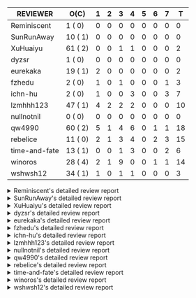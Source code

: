 |   REVIEWER    |  O(C)   | 1 | 2 | 3 | 4 | 5 | 6 | 7 | T  |
|---------------|---------|---|---|---|---|---|---|---|----|
| Reminiscent   |  1 ( 0) | 0 | 0 | 0 | 0 | 0 | 0 | 0 |  0 |
| SunRunAway    | 10 ( 1) | 0 | 0 | 0 | 0 | 0 | 0 | 0 |  0 |
| XuHuaiyu      | 61 ( 2) | 0 | 0 | 1 | 1 | 0 | 0 | 0 |  2 |
| dyzsr         |  1 ( 0) | 0 | 0 | 0 | 0 | 0 | 0 | 0 |  0 |
| eurekaka      | 19 ( 1) | 2 | 0 | 0 | 0 | 0 | 0 | 0 |  2 |
| fzhedu        |  2 ( 0) | 1 | 0 | 1 | 0 | 0 | 0 | 1 |  3 |
| ichn-hu       |  2 ( 0) | 1 | 0 | 0 | 3 | 0 | 0 | 3 |  7 |
| lzmhhh123     | 47 ( 1) | 4 | 2 | 2 | 2 | 0 | 0 | 0 | 10 |
| nullnotnil    |  0 ( 0) | 0 | 0 | 0 | 0 | 0 | 0 | 0 |  0 |
| qw4990        | 60 ( 2) | 5 | 1 | 4 | 6 | 0 | 1 | 1 | 18 |
| rebelice      | 11 ( 0) | 2 | 1 | 3 | 4 | 0 | 2 | 3 | 15 |
| time-and-fate | 13 ( 1) | 0 | 0 | 1 | 3 | 0 | 0 | 2 |  6 |
| winoros       | 28 ( 4) | 2 | 1 | 9 | 0 | 0 | 1 | 1 | 14 |
| wshwsh12      | 34 ( 1) | 1 | 0 | 1 | 1 | 0 | 0 | 0 |  3 |


<details> 
  <summary>Reminiscent's detailed review report</summary> 

## To Be Reviewed

|    REPO    |                                                              PR                                                               | C | LASTED |
|------------|-------------------------------------------------------------------------------------------------------------------------------|---|--------|
| tidb/24016 | [planner: fix index-out-of-range error when checking only_full_group_by (#23844)](https://github.com/pingcap/tidb/pull/24016) |   | 29d19h |


## Reviewed in Last 7 Days

| REPO | PR | C | D | R |
|------|----|---|---|---|


</details> 


<details> 
  <summary>SunRunAway's detailed review report</summary> 

## To Be Reviewed

|    REPO    |                                                                  PR                                                                   | C | LASTED  |
|------------|---------------------------------------------------------------------------------------------------------------------------------------|---|---------|
| tidb/19178 | [executor: Refactor probe channel](https://github.com/pingcap/tidb/pull/19178)                                                        |   | 273d17h |
| tidb/19807 | [executor: parallel evaluation for hash aggregate distinct](https://github.com/pingcap/tidb/pull/19807)                               |   | 251d11h |
| tidb/19900 | [executor: enable inline projection for sort&topN](https://github.com/pingcap/tidb/pull/19900)                                        | Y | 246d18h |
| tidb/20140 | [expressions: Support `bin-to-uuid` and `uuid-to-bin`](https://github.com/pingcap/tidb/pull/20140)                                    |   | 233d22h |
| tidb/21207 | [planner: fix the inappropriate out-of-range range estimation rule](https://github.com/pingcap/tidb/pull/21207)                       |   | 171d19h |
| tidb/21834 | [planner: enhanced index range calculation plan](https://github.com/pingcap/tidb/pull/21834)                                          |   | 148d19h |
| tidb/21878 | [planner: do not push down lock to pointGet/bacthPointGet when selection exists](https://github.com/pingcap/tidb/pull/21878)          |   | 146d18h |
| tidb/21956 | [planner/preprocessor: disallow into-outfile clause in some place](https://github.com/pingcap/tidb/pull/21956)                        |   | 141d23h |
| tidb/22217 | [*: rewrite origin SQL with default DB for SQL bindings (#21275)](https://github.com/pingcap/tidb/pull/22217)                         |   | 127d18h |
| tidb/22379 | [[experiment] executor: allow aggregation to spill disk when running out of memory quota](https://github.com/pingcap/tidb/pull/22379) |   | 120d19h |


## Reviewed in Last 7 Days

| REPO | PR | C | D | R |
|------|----|---|---|---|


</details> 


<details> 
  <summary>XuHuaiyu's detailed review report</summary> 

## To Be Reviewed

|     REPO     |                                                                                 PR                                                                                 | C | LASTED  |
|--------------|--------------------------------------------------------------------------------------------------------------------------------------------------------------------|---|---------|
| docs-cn/5561 | [Add sql optimization-related docs to toc](https://github.com/pingcap/docs-cn/pull/5561)                                                                           |   | 80d15h  |
| tidb/19900   | [executor: enable inline projection for sort&topN](https://github.com/pingcap/tidb/pull/19900)                                                                     | Y | 246d18h |
| docs-cn/6260 | [*: update doc for explain for connection](https://github.com/pingcap/docs-cn/pull/6260)                                                                           |   | 13h     |
| tidb/19957   | [executor: add builtin aggregate function `json_arrayagg`](https://github.com/pingcap/tidb/pull/19957)                                                             | Y | 244d14h |
| tidb/20140   | [expressions: Support `bin-to-uuid` and `uuid-to-bin`](https://github.com/pingcap/tidb/pull/20140)                                                                 |   | 233d22h |
| tidb/20790   | [collation: add pinyin collation for chinese charset support](https://github.com/pingcap/tidb/pull/20790)                                                          |   | 191d21h |
| tidb/21064   | [planner, executor: fix cast not check error](https://github.com/pingcap/tidb/pull/21064)                                                                          |   | 179d9h  |
| tidb/21334   | [*: make rollback work on user-defined variables](https://github.com/pingcap/tidb/pull/21334)                                                                      |   | 168d14h |
| tidb/21401   | [expression: incompatibility with MySQL for ADDTIME()](https://github.com/pingcap/tidb/pull/21401)                                                                 |   | 164d12h |
| tidb/21536   | [executor: add slow-log file meta cache to avoid repeat read file meta information](https://github.com/pingcap/tidb/pull/21536)                                    |   | 157d15h |
| tidb/21564   | [ddl: fix Incorrect behavior of NO_ZERO_DATE when altering table](https://github.com/pingcap/tidb/pull/21564)                                                      |   | 156d16h |
| tidb/22131   | [privilege: remove leading and trailing space when create user and role](https://github.com/pingcap/tidb/pull/22131)                                               |   | 133d19h |
| tidb/22163   | [expression: separated arithmeticMinusIntSig](https://github.com/pingcap/tidb/pull/22163)                                                                          |   | 129d13h |
| tidb/22186   | [executor: fix select into outfile with year type column has no data (#22175)](https://github.com/pingcap/tidb/pull/22186)                                         |   | 128d16h |
| tidb/22616   | [expression: from_unixtime accept 64-bit integers](https://github.com/pingcap/tidb/pull/22616)                                                                     |   | 104d23h |
| tidb/22631   | [executor: refine window processor](https://github.com/pingcap/tidb/pull/22631)                                                                                    |   | 102d23h |
| tidb/22696   | [expression: enable arithmetic Mod push down](https://github.com/pingcap/tidb/pull/22696)                                                                          |   | 99d17h  |
| tidb/22711   | [executor: Fix inline schema name](https://github.com/pingcap/tidb/pull/22711)                                                                                     |   | 99d12h  |
| tidb/22722   | [planner, errno: make error code of ErrMixOfGroupFuncAndFields consistent with MySQL](https://github.com/pingcap/tidb/pull/22722)                                  |   | 98d21h  |
| tidb/23012   | [executor: fix affected rows of ddls and complete uint tests](https://github.com/pingcap/tidb/pull/23012)                                                          |   | 74d17h  |
| tidb/23295   | [util, types: don't let SPM be affected by charset (#23161)](https://github.com/pingcap/tidb/pull/23295)                                                           |   | 62d12h  |
| tidb/23336   | [expression: fix unexpected constant fold when year compare string (#23281)](https://github.com/pingcap/tidb/pull/23336)                                           |   | 58d19h  |
| tidb/23348   | [planner: show cast type in EXPLAIN in coptask (#23123)](https://github.com/pingcap/tidb/pull/23348)                                                               |   | 58d18h  |
| tidb/23350   | [util/stringutil, util/ranger, planner: use hierarchical separators to simplify the parsing for info of EXPLAIN ](https://github.com/pingcap/tidb/pull/23350)      |   | 58d18h  |
| tidb/23398   | [expression: fix refine compare constant (#23339)](https://github.com/pingcap/tidb/pull/23398)                                                                     |   | 56d18h  |
| tidb/23405   | [domain: remove the exit chan, use context](https://github.com/pingcap/tidb/pull/23405)                                                                            |   | 56d17h  |
| tidb/23433   | [WIP: speed up for slow query logs retrieving ](https://github.com/pingcap/tidb/pull/23433)                                                                        |   | 55d17h  |
| tidb/23497   | [expression: Let TiDB use Hyperscan to support multi-pattern-match](https://github.com/pingcap/tidb/pull/23497)                                                    |   | 50d22h  |
| tidb/23562   | [execution: reuse iterator in hash join](https://github.com/pingcap/tidb/pull/23562)                                                                               |   | 49d13h  |
| tidb/23640   | [*: fix the bug about YEAR(0.9) returns NULL instead of 0 in NO_ZERO_DATE mode](https://github.com/pingcap/tidb/pull/23640)                                        |   | 45d14h  |
| tidb/23661   | [expression: Maintain separate scalar function pushdown lists for each engine instead of unified. (#23284)](https://github.com/pingcap/tidb/pull/23661)            |   | 44d20h  |
| tidb/23884   | [Metric: Collect TiKV Read Metric for SLI/SLO](https://github.com/pingcap/tidb/pull/23884)                                                                         |   | 36d20h  |
| tidb/23964   | [executor: GROUP_CONCAT(float) is not compatible with mysql](https://github.com/pingcap/tidb/pull/23964)                                                           |   | 31d17h  |
| tidb/24007   | [ddl: refactor rule [4/6]](https://github.com/pingcap/tidb/pull/24007)                                                                                             |   | 29d20h  |
| tidb/24016   | [planner: fix index-out-of-range error when checking only_full_group_by (#23844)](https://github.com/pingcap/tidb/pull/24016)                                      |   | 29d19h  |
| tidb/24033   | [statistics: fix some unstable tests in global stats (#23502)](https://github.com/pingcap/tidb/pull/24033)                                                         |   | 29d9h   |
| tidb/24053   | [executor: fix wrong convert from bit to string when do projection (#23960)](https://github.com/pingcap/tidb/pull/24053)                                           |   | 28d16h  |
| tidb/24061   | [statistics: fix some potential panic in statistics (#23988)](https://github.com/pingcap/tidb/pull/24061)                                                          |   | 28d13h  |
| tidb/24079   | [planner: change descScanFactor to scanFactor when ExpectedCount is small. (#23972)](https://github.com/pingcap/tidb/pull/24079)                                   |   | 27d20h  |
| tidb/24155   | [planner, executor: fix index merge partial table scan schema (#23936)](https://github.com/pingcap/tidb/pull/24155)                                                |   | 23d20h  |
| tidb/24179   | [expression: fix float64 overflow check in plus/minus real function](https://github.com/pingcap/tidb/pull/24179)                                                   |   | 22d23h  |
| tidb/24228   | [executor: skip TestPrepareStmtAfterIsolationReadChange when race enable (#24200)](https://github.com/pingcap/tidb/pull/24228)                                     |   | 20d22h  |
| tidb/24229   | [executor: speed up race test TestInsertReorgDelete (#24208)](https://github.com/pingcap/tidb/pull/24229)                                                          |   | 20d21h  |
| tidb/24234   | [executor: skip TestMppExecution when race is enabled (#24222)](https://github.com/pingcap/tidb/pull/24234)                                                        |   | 20d18h  |
| tidb/24241   | [planner/core: remove random test to reduce CI time (#24207)](https://github.com/pingcap/tidb/pull/24241)                                                          |   | 20d15h  |
| tidb/24267   | [expression: fix wrong flen infer for bit constant (#23867)](https://github.com/pingcap/tidb/pull/24267)                                                           |   | 18d18h  |
| tidb/24287   | [planner/core: support union all for mpp.](https://github.com/pingcap/tidb/pull/24287)                                                                             |   | 17d19h  |
| tidb/24341   | [executor: fix projection executor panic and add failpoint test (#24231)](https://github.com/pingcap/tidb/pull/24341)                                              |   | 15d20h  |
| tidb/24345   | [executor: fix data race of parallel apply operator (#24257)](https://github.com/pingcap/tidb/pull/24345)                                                          |   | 15d19h  |
| tidb/24354   | [expression: fix wrong type infer for agg function when type is null (#24290)](https://github.com/pingcap/tidb/pull/24354)                                         |   | 15d17h  |
| tidb/24371   | [*: avoid create new parser object in prepared exec](https://github.com/pingcap/tidb/pull/24371)                                                                   |   | 14d20h  |
| tidb/24466   | [test: fix unstable TestIssue20658 (#24425)](https://github.com/pingcap/tidb/pull/24466)                                                                           |   | 6d15h   |
| tidb/24488   | [planner: let CopTiFlashConcurrencyFactor inflence the cost of whole plan (#24157)](https://github.com/pingcap/tidb/pull/24488)                                    |   | 5d18h   |
| tidb/24489   | [planner: clone possible properties before saving them (#24204)](https://github.com/pingcap/tidb/pull/24489)                                                       |   | 5d17h   |
| tidb/24513   | [inforschema, executor, util/kvcache, util/statement_summary : Add STATEMENTS_SUMMARY_EVICTED into information_schema](https://github.com/pingcap/tidb/pull/24513) |   | 3d21h   |
| tidb/24529   | [*: consitent get infoschema (#24230)](https://github.com/pingcap/tidb/pull/24529)                                                                                 |   | 3d13h   |
| tidb/24546   | [*: test](https://github.com/pingcap/tidb/pull/24546)                                                                                                              |   | 2d17h   |
| tidb/24568   | [executor: fix index join panic on prefix index on some cases](https://github.com/pingcap/tidb/pull/24568)                                                         |   | 1d20h   |
| tidb/24597   | [parser: update parser to fix Can't recognize numeric literals when set 'ANSI_QUOTES' sql_mode (#24522)](https://github.com/pingcap/tidb/pull/24597)               |   | 1d13h   |
| tidb/24611   | [executor: fix point_get result on clustered index when new-row-format disabled but new-collation enabled (#24544)](https://github.com/pingcap/tidb/pull/24611)    |   | 21h     |
| tidb/24646   | [executor, privileges: Add dynamic privileges to SHOW PRIVILEGES](https://github.com/pingcap/tidb/pull/24646)                                                      |   | 4h      |


## Reviewed in Last 7 Days

|    REPO    |                                                                     PR                                                                     | C | D |   R    |
|------------|--------------------------------------------------------------------------------------------------------------------------------------------|---|---|--------|
| tidb/23917 | [planner: fix wrong TableDual plans caused by comparing Binary and Bytes incorrectly (#23860)](https://github.com/pingcap/tidb/pull/23917) |   | 3 | 33d4h  |
| tidb/23772 | [tablecodec: fix text type decode for old row format (#23751)](https://github.com/pingcap/tidb/pull/23772)                                 |   | 4 | 39d18h |


</details> 


<details> 
  <summary>dyzsr's detailed review report</summary> 

## To Be Reviewed

|    REPO    |                                                                 PR                                                                  | C | LASTED |
|------------|-------------------------------------------------------------------------------------------------------------------------------------|---|--------|
| tidb/24018 | [ranger: fix the range construction behavior when the column's type is `YEAR` (#23559)](https://github.com/pingcap/tidb/pull/24018) |   | 29d18h |


## Reviewed in Last 7 Days

| REPO | PR | C | D | R |
|------|----|---|---|---|


</details> 


<details> 
  <summary>eurekaka's detailed review report</summary> 

## To Be Reviewed

|    REPO    |                                                                  PR                                                                  | C | LASTED  |
|------------|--------------------------------------------------------------------------------------------------------------------------------------|---|---------|
| tidb/20877 | [statistics: collect index usage information](https://github.com/pingcap/tidb/pull/20877)                                            |   | 189d17h |
| tidb/23002 | [store/*: fix err check](https://github.com/pingcap/tidb/pull/23002)                                                                 |   | 75d0h   |
| tidb/23316 | [planner: Fix rebuild range for prepared plan](https://github.com/pingcap/tidb/pull/23316)                                           |   | 59d17h  |
| tidb/23373 | [executor: fix get var expr when session var is hex literal (#23241)](https://github.com/pingcap/tidb/pull/23373)                    |   | 57d19h  |
| tidb/23760 | [collation: fix tidb panic when compare string with collation](https://github.com/pingcap/tidb/pull/23760)                           |   | 43d14h  |
| tidb/24033 | [statistics: fix some unstable tests in global stats (#23502)](https://github.com/pingcap/tidb/pull/24033)                           |   | 29d9h   |
| tidb/24061 | [statistics: fix some potential panic in statistics (#23988)](https://github.com/pingcap/tidb/pull/24061)                            |   | 28d13h  |
| tidb/24079 | [planner: change descScanFactor to scanFactor when ExpectedCount is small. (#23972)](https://github.com/pingcap/tidb/pull/24079)     |   | 27d20h  |
| tidb/24147 | [docs/design: add proposal for common table expression](https://github.com/pingcap/tidb/pull/24147)                                  |   | 23d23h  |
| tidb/24155 | [planner, executor: fix index merge partial table scan schema (#23936)](https://github.com/pingcap/tidb/pull/24155)                  |   | 23d20h  |
| tidb/24317 | [statistics: skip reading mysql.stats_histograms if cached stats is up-to-date (#24175)](https://github.com/pingcap/tidb/pull/24317) |   | 16d17h  |
| tidb/24458 | [planner, executor, statistics: support correlation calc for new sampling method](https://github.com/pingcap/tidb/pull/24458)        |   | 6d17h   |
| tidb/24537 | [*: remove SchemaVersion in TransactionContext (#24236)](https://github.com/pingcap/tidb/pull/24537)                                 |   | 3d0h    |
| tidb/24623 | [statistics: fix the unexpected estimation error on full sampling](https://github.com/pingcap/tidb/pull/24623)                       |   | 18h     |
| tidb/24633 | [planner: fix incorrect TableDual plan built from nulleq (#24596)](https://github.com/pingcap/tidb/pull/24633)                       | Y | 14h     |
| tidb/24634 | [ranger: fix the case which could have duplicate ranges (#24590)](https://github.com/pingcap/tidb/pull/24634)                        |   | 14h     |
| tidb/24635 | [ranger: fix the case which could have duplicate ranges (#24590)](https://github.com/pingcap/tidb/pull/24635)                        |   | 14h     |
| tidb/24649 | [server: close the temporary session in HTTP API to avoid memory leak (#24339)](https://github.com/pingcap/tidb/pull/24649)          |   | 0h      |
| tidb/24650 | [server: close the temporary session in HTTP API to avoid memory leak (#24339)](https://github.com/pingcap/tidb/pull/24650)          |   | 0h      |


## Reviewed in Last 7 Days

|    REPO    |                                                  PR                                                   | C | D |  R  |
|------------|-------------------------------------------------------------------------------------------------------|---|---|-----|
| tidb/24590 | [ranger: fix the case which could have duplicate ranges](https://github.com/pingcap/tidb/pull/24590)  |   | 1 | 22h |
| tidb/24596 | [planner: fix incorrect TableDual plan built from nulleq](https://github.com/pingcap/tidb/pull/24596) | Y | 1 | 18h |


</details> 


<details> 
  <summary>fzhedu's detailed review report</summary> 

## To Be Reviewed

|    REPO    |                                                               PR                                                                | C | LASTED |
|------------|---------------------------------------------------------------------------------------------------------------------------------|---|--------|
| tidb/24341 | [executor: fix projection executor panic and add failpoint test (#24231)](https://github.com/pingcap/tidb/pull/24341)           |   | 15d20h |
| tidb/24488 | [planner: let CopTiFlashConcurrencyFactor inflence the cost of whole plan (#24157)](https://github.com/pingcap/tidb/pull/24488) |   | 5d18h  |


## Reviewed in Last 7 Days

|    REPO     |                                                  PR                                                  | C | D |  R  |
|-------------|------------------------------------------------------------------------------------------------------|---|---|-----|
| kvproto/763 | [mpp: support returning regions that need retry (#751)](https://github.com/pingcap/kvproto/pull/763) |   | 1 | 0h  |
| tidb/24521  | [store/copr: balance region for batch cop task](https://github.com/pingcap/tidb/pull/24521)          |   | 3 | 20h |
| kvproto/761 | [add retry regions for batch cop response](https://github.com/pingcap/kvproto/pull/761)              |   | 7 | 0h  |


</details> 


<details> 
  <summary>ichn-hu's detailed review report</summary> 

## To Be Reviewed

|    REPO    |                                                        PR                                                         | C | LASTED |
|------------|-------------------------------------------------------------------------------------------------------------------|---|--------|
| tidb/24379 | [executor: enhancement for ListInDisk(support writing after reading)](https://github.com/pingcap/tidb/pull/24379) |   | 14d17h |
| tidb/24618 | [executor: fix wrong enum key in point get](https://github.com/pingcap/tidb/pull/24618)                           |   | 18h    |


## Reviewed in Last 7 Days

|    REPO    |                                                               PR                                                               | C | D |   R    |
|------------|--------------------------------------------------------------------------------------------------------------------------------|---|---|--------|
| tidb/24632 | [util: fix wrong enum building for index range ](https://github.com/pingcap/tidb/pull/24632)                                   |   | 1 | 0h     |
| tidb/23368 | [executor, expression: fix the incorrect result of AVG function (#23285)](https://github.com/pingcap/tidb/pull/23368)          |   | 4 | 53d22h |
| tidb/24026 | [types: fix type merge about bit type (#23857)](https://github.com/pingcap/tidb/pull/24026)                                    |   | 4 | 25d16h |
| tidb/23335 | [expression: fix unexpected constant fold when year compare string (#23281)](https://github.com/pingcap/tidb/pull/23335)       |   | 4 | 54d21h |
| tidb/23691 | [executor: fix index join on prefix column index (#23678)](https://github.com/pingcap/tidb/pull/23691)                         |   | 7 | 37d23h |
| tidb/23705 | [executor: refineArgs() bug fix when compare int with very small decimal (#23694)](https://github.com/pingcap/tidb/pull/23705) |   | 7 | 37d21h |
| tidb/24354 | [expression: fix wrong type infer for agg function when type is null (#24290)](https://github.com/pingcap/tidb/pull/24354)     |   | 7 | 8d21h  |


</details> 


<details> 
  <summary>lzmhhh123's detailed review report</summary> 

## To Be Reviewed

|    REPO    |                                                                           PR                                                                            | C | LASTED  |
|------------|---------------------------------------------------------------------------------------------------------------------------------------------------------|---|---------|
| tidb/20444 | [expression: add json_merge_patch](https://github.com/pingcap/tidb/pull/20444)                                                                          |   | 211d21h |
| tidb/20465 | [expression: add uuidShortFunction](https://github.com/pingcap/tidb/pull/20465)                                                                         |   | 210d20h |
| tidb/20642 | [executor: modify admin executors to support partitioned table with global index](https://github.com/pingcap/tidb/pull/20642)                           |   | 199d16h |
| tidb/20903 | [planner: fix confused and unnecessary double-projection in plans.](https://github.com/pingcap/tidb/pull/20903)                                         |   | 188d17h |
| tidb/21018 | [planner: don't push down null sensitive join conditions (#19620)](https://github.com/pingcap/tidb/pull/21018)                                          |   | 182d17h |
| tidb/21195 | [brie: integrate lightning to suport IMPORT statement](https://github.com/pingcap/tidb/pull/21195)                                                      |   | 171d23h |
| tidb/21334 | [*: make rollback work on user-defined variables](https://github.com/pingcap/tidb/pull/21334)                                                           |   | 168d14h |
| tidb/21347 | [session: make rollback work on global variables](https://github.com/pingcap/tidb/pull/21347)                                                           |   | 167d20h |
| tidb/21487 | [*: ensure TABLE statement works](https://github.com/pingcap/tidb/pull/21487)                                                                           |   | 161d5h  |
| tidb/21651 | [planner: allow filter condition pushing down to IndexScan for prefix index](https://github.com/pingcap/tidb/pull/21651)                                |   | 154d14h |
| tidb/22126 | [*: add `sys` schema, `sys.SCHEMA_UNUSED_INDEXES` view and `sys.SCHEMA_INDEX_USAGE` view](https://github.com/pingcap/tidb/pull/22126)                   |   | 133d20h |
| tidb/22361 | [table: fix insert into _tidb_rowid panic and rebase it if needed (#22062)](https://github.com/pingcap/tidb/pull/22361)                                 |   | 121d20h |
| tidb/22372 | [executor: fix SelectForUpdate in decorrelated subquery under pessimistic mode](https://github.com/pingcap/tidb/pull/22372)                             |   | 121d10h |
| tidb/22478 | [planner, executor: fix query partition table with global unique index get wrong result](https://github.com/pingcap/tidb/pull/22478)                    |   | 112d13h |
| tidb/22631 | [executor: refine window processor](https://github.com/pingcap/tidb/pull/22631)                                                                         |   | 102d23h |
| tidb/22699 | [brie: add error info column and history backup/restore info in sql](https://github.com/pingcap/tidb/pull/22699)                                        |   | 99d16h  |
| tidb/23022 | [executor: create PipelinedWindowExec](https://github.com/pingcap/tidb/pull/23022)                                                                      |   | 73d18h  |
| tidb/23149 | [core: support left join and right join for join reorder](https://github.com/pingcap/tidb/pull/23149)                                                   |   | 68d12h  |
| tidb/23348 | [planner: show cast type in EXPLAIN in coptask (#23123)](https://github.com/pingcap/tidb/pull/23348)                                                    |   | 58d18h  |
| tidb/23373 | [executor: fix get var expr when session var is hex literal (#23241)](https://github.com/pingcap/tidb/pull/23373)                                       |   | 57d19h  |
| tidb/23661 | [expression: Maintain separate scalar function pushdown lists for each engine instead of unified. (#23284)](https://github.com/pingcap/tidb/pull/23661) |   | 44d20h  |
| tidb/23703 | [expression: fix approx_percent panic on bit column (#23687)](https://github.com/pingcap/tidb/pull/23703)                                               |   | 44d14h  |
| tidb/23760 | [collation: fix tidb panic when compare string with collation](https://github.com/pingcap/tidb/pull/23760)                                              |   | 43d14h  |
| tidb/23940 | [config, ddl: allow auto inc columns in generated columns and expression indexes](https://github.com/pingcap/tidb/pull/23940)                           |   | 33d18h  |
| tidb/23968 | [statistics: fix unstable TestDropPartitionStats test](https://github.com/pingcap/tidb/pull/23968)                                                      |   | 31d15h  |
| tidb/23987 | [executor: Implements json_arrayagg function](https://github.com/pingcap/tidb/pull/23987)                                                               |   | 30d18h  |
| tidb/24016 | [planner: fix index-out-of-range error when checking only_full_group_by (#23844)](https://github.com/pingcap/tidb/pull/24016)                           |   | 29d19h  |
| tidb/24018 | [ranger: fix the range construction behavior when the column's type is `YEAR` (#23559)](https://github.com/pingcap/tidb/pull/24018)                     |   | 29d18h  |
| tidb/24151 | [ddl: admin show ddl jobs output confusing with multiple jobs](https://github.com/pingcap/tidb/pull/24151)                                              |   | 23d21h  |
| tidb/24155 | [planner, executor: fix index merge partial table scan schema (#23936)](https://github.com/pingcap/tidb/pull/24155)                                     |   | 23d20h  |
| tidb/24186 | [executor: make column default value being aware of NO_ZERO_IN_DATE (#24174)](https://github.com/pingcap/tidb/pull/24186)                               |   | 22d19h  |
| tidb/24211 | [*: support txn retry when auto id meets duplicate entry](https://github.com/pingcap/tidb/pull/24211)                                                   |   | 21d13h  |
| tidb/24234 | [executor: skip TestMppExecution when race is enabled (#24222)](https://github.com/pingcap/tidb/pull/24234)                                             |   | 20d18h  |
| tidb/24250 | [planner: rewrite `LIKE` as range for expression index](https://github.com/pingcap/tidb/pull/24250)                                                     |   | 19d21h  |
| tidb/24268 | [expression: fix cast real, decimal to time (#24120)](https://github.com/pingcap/tidb/pull/24268)                                                       |   | 18d17h  |
| tidb/24285 | [*: compatibility with staleread](https://github.com/pingcap/tidb/pull/24285)                                                                           |   | 17d19h  |
| tidb/24341 | [executor: fix projection executor panic and add failpoint test (#24231)](https://github.com/pingcap/tidb/pull/24341)                                   |   | 15d20h  |
| tidb/24416 | [planner, privilege: Add security enhanced mode part 4](https://github.com/pingcap/tidb/pull/24416)                                                     |   | 8d4h    |
| tidb/24423 | [executor, statistics: support prefix column index case for full sampling analyze](https://github.com/pingcap/tidb/pull/24423)                          |   | 7d18h   |
| tidb/24539 | [statistics: dump FMSketch to KV only for partition table with dynamic prune mode (#24453)](https://github.com/pingcap/tidb/pull/24539)                 |   | 2d21h   |
| tidb/24551 | [planner: create new column slice in PreparePossibleProperties (#24342)](https://github.com/pingcap/tidb/pull/24551)                                    |   | 2d16h   |
| tidb/24554 | [planner: add partitioning pruning tests for range partitioning](https://github.com/pingcap/tidb/pull/24554)                                            |   | 2d13h   |
| tidb/24574 | [planner: add tests for partition range boundaries for LT/GT](https://github.com/pingcap/tidb/pull/24574)                                               |   | 1d18h   |
| tidb/24598 | [planner: add range partition boundaries tests with BETWEEN expression](https://github.com/pingcap/tidb/pull/24598)                                     |   | 1d13h   |
| tidb/24600 | [store/tikv: change backoff type for missed tiflash peer. (#24577)](https://github.com/pingcap/tidb/pull/24600)                                         |   | 1d12h   |
| tidb/24612 | [planner/core: refresh stale regions in cache for batch cop response (#24457)](https://github.com/pingcap/tidb/pull/24612)                              |   | 21h     |
| tidb/24633 | [planner: fix incorrect TableDual plan built from nulleq (#24596)](https://github.com/pingcap/tidb/pull/24633)                                          | Y | 14h     |


## Reviewed in Last 7 Days

|    REPO    |                                                                    PR                                                                    | C | D |    R    |
|------------|------------------------------------------------------------------------------------------------------------------------------------------|---|---|---------|
| tikv/10159 | [tidb_query: fix read empty value for the clustered PK column in the 2nd index with latin1_bin](https://github.com/tikv/tikv/pull/10159) | Y | 1 | 17h     |
| tidb/24632 | [util: fix wrong enum building for index range ](https://github.com/pingcap/tidb/pull/24632)                                             |   | 1 | 0h      |
| tidb/24542 | [expression, planner: push cast down to control function with enum type.](https://github.com/pingcap/tidb/pull/24542)                    |   | 1 | 2d0h    |
| tidb/24457 | [planner/core: refresh stale regions in cache for batch cop response](https://github.com/pingcap/tidb/pull/24457)                        |   | 1 | 5d20h   |
| tidb/24488 | [planner: let CopTiFlashConcurrencyFactor inflence the cost of whole plan (#24157)](https://github.com/pingcap/tidb/pull/24488)          |   | 2 | 4d3h    |
| tidb/24577 | [store/tikv: change backoff type for missed tiflash peer.](https://github.com/pingcap/tidb/pull/24577)                                   |   | 2 | 1h      |
| tidb/20969 | [executor: Improve the performance of appending not fixed columns](https://github.com/pingcap/tidb/pull/20969)                           |   | 3 | 181d14h |
| tidb/24516 | [planner: support set tidb_allow_mpp to `2` or `ENFORCE` to enforce use mpp mode.](https://github.com/pingcap/tidb/pull/24516)           |   | 3 | 20h     |
| tidb/24514 | [execdetails: make `ConcurrencyInfo` only appear once in explain analyze](https://github.com/pingcap/tidb/pull/24514)                    |   | 4 | 3h      |
| tidb/24340 | [executor: fix projection executor panic and add failpoint test (#24231)](https://github.com/pingcap/tidb/pull/24340)                    |   | 4 | 12d1h   |


</details> 


<details> 
  <summary>nullnotnil's detailed review report</summary> 

## To Be Reviewed

| REPO | PR | C | LASTED |
|------|----|---|--------|


## Reviewed in Last 7 Days

| REPO | PR | C | D | R |
|------|----|---|---|---|


</details> 


<details> 
  <summary>qw4990's detailed review report</summary> 

## To Be Reviewed

|     REPO     |                                                                           PR                                                                            | C | LASTED  |
|--------------|---------------------------------------------------------------------------------------------------------------------------------------------------------|---|---------|
| docs-cn/5561 | [Add sql optimization-related docs to toc](https://github.com/pingcap/docs-cn/pull/5561)                                                                |   | 80d15h  |
| tidb/19029   | [types: fix unexpected NOT_NULL flags](https://github.com/pingcap/tidb/pull/19029)                                                                      |   | 280d22h |
| docs/5498    | [partitioning: Corrected partition management](https://github.com/pingcap/docs/pull/5498)                                                               |   | 17d19h  |
| tidb/20708   | [*: separate auto_increment ID allocator from _tidb_rowid allocator](https://github.com/pingcap/tidb/pull/20708)                                        |   | 196d20h |
| tidb/21018   | [planner: don't push down null sensitive join conditions (#19620)](https://github.com/pingcap/tidb/pull/21018)                                          |   | 182d17h |
| tidb/21318   | [planner, expression: use the range of column types to simplify expressions](https://github.com/pingcap/tidb/pull/21318)                                |   | 168d19h |
| tidb/21401   | [expression: incompatibility with MySQL for ADDTIME()](https://github.com/pingcap/tidb/pull/21401)                                                      |   | 164d12h |
| tidb/21508   | [execution: fix dayofweek('0000-00-00') behavior](https://github.com/pingcap/tidb/pull/21508)                                                           |   | 160d10h |
| tidb/21887   | [types: support %X %V %W formats for STR_TO_DATE()](https://github.com/pingcap/tidb/pull/21887)                                                         |   | 145d11h |
| tidb/22146   | [executor: forbid SFU on view](https://github.com/pingcap/tidb/pull/22146)                                                                              |   | 129d22h |
| tidb/22217   | [*: rewrite origin SQL with default DB for SQL bindings (#21275)](https://github.com/pingcap/tidb/pull/22217)                                           |   | 127d18h |
| tidb/22234   | [executor, planner: ON DUPLICATE UPDATE can refer to un-project col (#14412)](https://github.com/pingcap/tidb/pull/22234)                               |   | 127d15h |
| tidb/22261   | [time: fix parse datetime won't truncate the reluctant string (#22232)](https://github.com/pingcap/tidb/pull/22261)                                     |   | 126d19h |
| tidb/22374   | [expression: separated arithmeticIntDivideSig](https://github.com/pingcap/tidb/pull/22374)                                                              |   | 121d1h  |
| tidb/22415   | [ddl: refactor bundle[2/2] [6/6]](https://github.com/pingcap/tidb/pull/22415)                                                                           |   | 117d17h |
| tidb/22416   | [core: fix subQuery at projection in only_full_group](https://github.com/pingcap/tidb/pull/22416)                                                       | Y | 117d12h |
| tidb/22541   | [expression: Support builtin function SOUNDEX](https://github.com/pingcap/tidb/pull/22541)                                                              |   | 107d9h  |
| tidb/22862   | [brie: fix the problem that ddl restored by BR via SQL is not replicated to downstream](https://github.com/pingcap/tidb/pull/22862)                     |   | 80d23h  |
| tidb/23002   | [store/*: fix err check](https://github.com/pingcap/tidb/pull/23002)                                                                                    |   | 75d0h   |
| tidb/23022   | [executor: create PipelinedWindowExec](https://github.com/pingcap/tidb/pull/23022)                                                                      |   | 73d18h  |
| tidb/23295   | [util, types: don't let SPM be affected by charset (#23161)](https://github.com/pingcap/tidb/pull/23295)                                                |   | 62d12h  |
| tidb/23316   | [planner: Fix rebuild range for prepared plan](https://github.com/pingcap/tidb/pull/23316)                                                              |   | 59d17h  |
| tidb/23373   | [executor: fix get var expr when session var is hex literal (#23241)](https://github.com/pingcap/tidb/pull/23373)                                       |   | 57d19h  |
| tidb/23398   | [expression: fix refine compare constant (#23339)](https://github.com/pingcap/tidb/pull/23398)                                                          |   | 56d18h  |
| tidb/23590   | [planner, table: optimize the list partition pruner for range query](https://github.com/pingcap/tidb/pull/23590)                                        |   | 48d17h  |
| tidb/23661   | [expression: Maintain separate scalar function pushdown lists for each engine instead of unified. (#23284)](https://github.com/pingcap/tidb/pull/23661) |   | 44d20h  |
| tidb/23730   | [distsql/*: typo fix for `dispatches`](https://github.com/pingcap/tidb/pull/23730)                                                                      |   | 43d19h  |
| tidb/23796   | [tests: make TestIndexLookupMergeJoinHang and TestIssue18068 stable (#23741)](https://github.com/pingcap/tidb/pull/23796)                               |   | 42d20h  |
| tidb/23963   | [executor: checking chunk is full precedes filtering](https://github.com/pingcap/tidb/pull/23963)                                                       |   | 31d17h  |
| tidb/23987   | [executor: Implements json_arrayagg function](https://github.com/pingcap/tidb/pull/23987)                                                               |   | 30d18h  |
| tidb/24018   | [ranger: fix the range construction behavior when the column's type is `YEAR` (#23559)](https://github.com/pingcap/tidb/pull/24018)                     |   | 29d18h  |
| tidb/24193   | [executor: implement CTEStorage](https://github.com/pingcap/tidb/pull/24193)                                                                            |   | 22d10h  |
| tidb/24229   | [executor: speed up race test TestInsertReorgDelete (#24208)](https://github.com/pingcap/tidb/pull/24229)                                               |   | 20d21h  |
| tidb/24241   | [planner/core: remove random test to reduce CI time (#24207)](https://github.com/pingcap/tidb/pull/24241)                                               |   | 20d15h  |
| tidb/24267   | [expression: fix wrong flen infer for bit constant (#23867)](https://github.com/pingcap/tidb/pull/24267)                                                |   | 18d18h  |
| tidb/24328   | [*: implement tidb_bounded_staleness built-in function](https://github.com/pingcap/tidb/pull/24328)                                                     |   | 16d10h  |
| tidb/24354   | [expression: fix wrong type infer for agg function when type is null (#24290)](https://github.com/pingcap/tidb/pull/24354)                              |   | 15d17h  |
| tidb/24359   | [domain, session: Add new sysvarcache to replace global values cache](https://github.com/pingcap/tidb/pull/24359)                                       |   | 15d7h   |
| tidb/24374   | [planner: filter conflict read_from_storage hints (#24313)](https://github.com/pingcap/tidb/pull/24374)                                                 |   | 14d19h  |
| tidb/24379   | [executor: enhancement for ListInDisk(support writing after reading)](https://github.com/pingcap/tidb/pull/24379)                                       |   | 14d17h  |
| tidb/24382   | [statistics: trigger auto-analyze based on histogram row count](https://github.com/pingcap/tidb/pull/24382)                                             |   | 14d16h  |
| tidb/24432   | [store/copr: invalidate stale regions for Mpp query. (#24410)](https://github.com/pingcap/tidb/pull/24432)                                              |   | 7d16h   |
| tidb/24437   | [planner: fix column pruning bug for Apply and Join (#24369)](https://github.com/pingcap/tidb/pull/24437)                                               |   | 7d13h   |
| tidb/24466   | [test: fix unstable TestIssue20658 (#24425)](https://github.com/pingcap/tidb/pull/24466)                                                                |   | 6d15h   |
| tidb/24493   | [store/cop: reload region every time when meeting io error (#24447)](https://github.com/pingcap/tidb/pull/24493)                                        |   | 5d16h   |
| tidb/24527   | [*: Upgrade to go 1.16 && remove deprecated io/ioutil](https://github.com/pingcap/tidb/pull/24527)                                                      |   | 3d13h   |
| tidb/24537   | [*: remove SchemaVersion in TransactionContext (#24236)](https://github.com/pingcap/tidb/pull/24537)                                                    |   | 3d0h    |
| tidb/24539   | [statistics: dump FMSketch to KV only for partition table with dynamic prune mode (#24453)](https://github.com/pingcap/tidb/pull/24539)                 |   | 2d21h   |
| tidb/24551   | [planner: create new column slice in PreparePossibleProperties (#24342)](https://github.com/pingcap/tidb/pull/24551)                                    |   | 2d16h   |
| tidb/24555   | [sessionctx: change innodb large prefix default](https://github.com/pingcap/tidb/pull/24555)                                                            |   | 2d12h   |
| tidb/24575   | [*: introduce snapshot into analyze](https://github.com/pingcap/tidb/pull/24575)                                                                        |   | 1d18h   |
| tidb/24598   | [planner: add range partition boundaries tests with BETWEEN expression](https://github.com/pingcap/tidb/pull/24598)                                     |   | 1d13h   |
| tidb/24618   | [executor: fix wrong enum key in point get](https://github.com/pingcap/tidb/pull/24618)                                                                 |   | 18h     |
| tidb/24623   | [statistics: fix the unexpected estimation error on full sampling](https://github.com/pingcap/tidb/pull/24623)                                          |   | 18h     |
| tidb/24628   | [executor: add test cases about partition table with `expression`](https://github.com/pingcap/tidb/pull/24628)                                          |   | 17h     |
| tidb/24633   | [planner: fix incorrect TableDual plan built from nulleq (#24596)](https://github.com/pingcap/tidb/pull/24633)                                          | Y | 14h     |
| tidb/24634   | [ranger: fix the case which could have duplicate ranges (#24590)](https://github.com/pingcap/tidb/pull/24634)                                           |   | 14h     |
| tidb/24635   | [ranger: fix the case which could have duplicate ranges (#24590)](https://github.com/pingcap/tidb/pull/24635)                                           |   | 14h     |
| tidb/24649   | [server: close the temporary session in HTTP API to avoid memory leak (#24339)](https://github.com/pingcap/tidb/pull/24649)                             |   | 0h      |
| tidb/24650   | [server: close the temporary session in HTTP API to avoid memory leak (#24339)](https://github.com/pingcap/tidb/pull/24650)                             |   | 0h      |


## Reviewed in Last 7 Days

|    REPO    |                                                                    PR                                                                    | C | D |   R    |
|------------|------------------------------------------------------------------------------------------------------------------------------------------|---|---|--------|
| tidb/24590 | [ranger: fix the case which could have duplicate ranges](https://github.com/pingcap/tidb/pull/24590)                                     |   | 1 | 1d1h   |
| tidb/24588 | [planner: Implement PointGet in TryFastPlan for range/list paritition table](https://github.com/pingcap/tidb/pull/24588)                 |   | 1 | 21h    |
| tidb/24574 | [planner: add tests for partition range boundaries for LT/GT](https://github.com/pingcap/tidb/pull/24574)                                |   | 1 | 23h    |
| tidb/24339 | [server: close the temporary session in HTTP API to avoid memory leak](https://github.com/pingcap/tidb/pull/24339)                       |   | 1 | 15d1h  |
| tidb/24488 | [planner: let CopTiFlashConcurrencyFactor inflence the cost of whole plan (#24157)](https://github.com/pingcap/tidb/pull/24488)          |   | 1 | 4d21h  |
| tidb/24554 | [planner: add partitioning pruning tests for range partitioning](https://github.com/pingcap/tidb/pull/24554)                             |   | 2 | 17h    |
| tidb/22923 | [expression: correct constant propagation for collation (#22666)](https://github.com/pingcap/tidb/pull/22923)                            |   | 3 | 75d23h |
| tidb/23812 | [executor, planner: fix collation for hash join building (#23770)](https://github.com/pingcap/tidb/pull/23812)                           |   | 3 | 39d20h |
| tidb/24520 | [executor: add a test for dynamic partition prune mode with equal expression](https://github.com/pingcap/tidb/pull/24520)                |   | 3 | 21h    |
| tidb/23682 | [executor: fix a panic when batch point get is used for partition table (#23652)](https://github.com/pingcap/tidb/pull/23682)            |   | 3 | 41d20h |
| tidb/24467 | [executor: add correctness tests about PointGet and BatchGet](https://github.com/pingcap/tidb/pull/24467)                                |   | 4 | 2d23h  |
| tidb/24455 | [executor: add correctness tests about direct reading with ORDER BY and LIMIT](https://github.com/pingcap/tidb/pull/24455)               |   | 4 | 3d3h   |
| tidb/24497 | [executor: add correctness tests about direct reading with indexJoin](https://github.com/pingcap/tidb/pull/24497)                        |   | 4 | 1d20h  |
| tidb/24453 | [statistics: dump FMSketch to KV only for partition table with dynamic prune mode](https://github.com/pingcap/tidb/pull/24453)           |   | 4 | 3d0h   |
| tidb/24491 | [executor: add correctness tests about direct reading with aggregations](https://github.com/pingcap/tidb/pull/24491)                     |   | 4 | 1d20h  |
| tidb/23689 | [planner: fix the panic when we calculate the partition range (#23651)](https://github.com/pingcap/tidb/pull/23689)                      |   | 4 | 40d17h |
| tidb/24447 | [store/cop: reload region every time when meeting io error](https://github.com/pingcap/tidb/pull/24447)                                  |   | 6 | 1d3h   |
| tidb/23655 | [planner, type: remove the prefix 0 in the bit array when we get the BinaryLiteral (#23523)](https://github.com/pingcap/tidb/pull/23655) |   | 7 | 38d2h  |


</details> 


<details> 
  <summary>rebelice's detailed review report</summary> 

## To Be Reviewed

|     REPO     |                                                                 PR                                                                  | C | LASTED |
|--------------|-------------------------------------------------------------------------------------------------------------------------------------|---|--------|
| docs/5185    | [sql-statements, information-schema: add `END_TIME` field for table `ANALYZE_STATUS`](https://github.com/pingcap/docs/pull/5185)    |   | 42d18h |
| docs-cn/5916 | [sql-statements, information-schema: add `END_TIME` field for table `ANALYZE_STATUS`](https://github.com/pingcap/docs-cn/pull/5916) |   | 42d18h |
| tidb/23836   | [parser, core: Implement force_index hint in parser and TiDB](https://github.com/pingcap/tidb/pull/23836)                           |   | 41d18h |
| tidb/24033   | [statistics: fix some unstable tests in global stats (#23502)](https://github.com/pingcap/tidb/pull/24033)                          |   | 29d9h  |
| tidb/24306   | [util/ranger: fix func name typo](https://github.com/pingcap/tidb/pull/24306)                                                       |   | 16d23h |
| tidb/24374   | [planner: filter conflict read_from_storage hints (#24313)](https://github.com/pingcap/tidb/pull/24374)                             |   | 14d19h |
| tidb/24488   | [planner: let CopTiFlashConcurrencyFactor inflence the cost of whole plan (#24157)](https://github.com/pingcap/tidb/pull/24488)     |   | 5d18h  |
| tidb/24588   | [planner: Implement PointGet in TryFastPlan for range/list paritition table](https://github.com/pingcap/tidb/pull/24588)            |   | 1d16h  |
| tidb/24598   | [planner: add range partition boundaries tests with BETWEEN expression](https://github.com/pingcap/tidb/pull/24598)                 |   | 1d13h  |
| tidb/24649   | [server: close the temporary session in HTTP API to avoid memory leak (#24339)](https://github.com/pingcap/tidb/pull/24649)         |   | 0h     |
| tidb/24650   | [server: close the temporary session in HTTP API to avoid memory leak (#24339)](https://github.com/pingcap/tidb/pull/24650)         |   | 0h     |


## Reviewed in Last 7 Days

|    REPO    |                                                                     PR                                                                     | C | D |   R    |
|------------|--------------------------------------------------------------------------------------------------------------------------------------------|---|---|--------|
| tidb/24574 | [planner: add tests for partition range boundaries for LT/GT](https://github.com/pingcap/tidb/pull/24574)                                  |   | 1 | 23h    |
| tidb/24554 | [planner: add partitioning pruning tests for range partitioning](https://github.com/pingcap/tidb/pull/24554)                               |   | 1 | 1d17h  |
| tidb/24573 | [executor: add partition pruning tests for adding and dropping partition operations](https://github.com/pingcap/tidb/pull/24573)           |   | 2 | 4h     |
| tidb/24523 | [executor: add some test cases about partition table dynamic-mode with clustered-index](https://github.com/pingcap/tidb/pull/24523)        |   | 3 | 19h    |
| tidb/23917 | [planner: fix wrong TableDual plans caused by comparing Binary and Bytes incorrectly (#23860)](https://github.com/pingcap/tidb/pull/23917) |   | 3 | 33d3h  |
| tidb/24533 | [plan: merge continuous selections and delete surely true expressions (#24214)](https://github.com/pingcap/tidb/pull/24533)                |   | 3 | 12h    |
| tidb/24491 | [executor: add correctness tests about direct reading with aggregations](https://github.com/pingcap/tidb/pull/24491)                       |   | 4 | 1d21h  |
| tidb/24448 | [executor: add some test cases about partition-table dynamic mode with view](https://github.com/pingcap/tidb/pull/24448)                   |   | 4 | 3d0h   |
| tidb/24454 | [planner: add more test cases about dynamic-mode with new-collation](https://github.com/pingcap/tidb/pull/24454)                           |   | 4 | 2d19h  |
| tidb/24455 | [executor: add correctness tests about direct reading with ORDER BY and LIMIT](https://github.com/pingcap/tidb/pull/24455)                 |   | 4 | 2d19h  |
| tidb/24490 | [planner: refactor Converting Partition Keys for shuffle hash join (#24456)](https://github.com/pingcap/tidb/pull/24490)                   |   | 6 | 0h     |
| tidb/24456 | [planner: refactor Converting Partition Keys for shuffle hash join](https://github.com/pingcap/tidb/pull/24456)                            |   | 6 | 1d0h   |
| tidb/24214 | [plan: merge continuous selections and delete surely true expressions](https://github.com/pingcap/tidb/pull/24214)                         |   | 7 | 14d23h |
| tidb/23756 | [planner: fix set not null flag for outer join (#23727)](https://github.com/pingcap/tidb/pull/23756)                                       |   | 7 | 37d1h  |
| tidb/23474 | [planner: fix inappropriate null flag of null constants (#23457)](https://github.com/pingcap/tidb/pull/23474)                              |   | 7 | 44d19h |


</details> 


<details> 
  <summary>time-and-fate's detailed review report</summary> 

## To Be Reviewed

|    REPO    |                                                                   PR                                                                    | C | LASTED  |
|------------|-----------------------------------------------------------------------------------------------------------------------------------------|---|---------|
| tidb/20877 | [statistics: collect index usage information](https://github.com/pingcap/tidb/pull/20877)                                               |   | 189d17h |
| tidb/22416 | [core: fix subQuery at projection in only_full_group](https://github.com/pingcap/tidb/pull/22416)                                       | Y | 117d12h |
| tidb/24155 | [planner, executor: fix index merge partial table scan schema (#23936)](https://github.com/pingcap/tidb/pull/24155)                     |   | 23d20h  |
| tidb/24374 | [planner: filter conflict read_from_storage hints (#24313)](https://github.com/pingcap/tidb/pull/24374)                                 |   | 14d19h  |
| tidb/24382 | [statistics: trigger auto-analyze based on histogram row count](https://github.com/pingcap/tidb/pull/24382)                             |   | 14d16h  |
| tidb/24455 | [executor: add correctness tests about direct reading with ORDER BY and LIMIT](https://github.com/pingcap/tidb/pull/24455)              |   | 6d18h   |
| tidb/24529 | [*: consitent get infoschema (#24230)](https://github.com/pingcap/tidb/pull/24529)                                                      |   | 3d13h   |
| tidb/24539 | [statistics: dump FMSketch to KV only for partition table with dynamic prune mode (#24453)](https://github.com/pingcap/tidb/pull/24539) |   | 2d21h   |
| tidb/24556 | [planner: add MergeAdjacentWindow rule for cascades](https://github.com/pingcap/tidb/pull/24556)                                        |   | 2d11h   |
| tidb/24575 | [*: introduce snapshot into analyze](https://github.com/pingcap/tidb/pull/24575)                                                        |   | 1d18h   |
| tidb/24623 | [statistics: fix the unexpected estimation error on full sampling](https://github.com/pingcap/tidb/pull/24623)                          |   | 18h     |
| tidb/24634 | [ranger: fix the case which could have duplicate ranges (#24590)](https://github.com/pingcap/tidb/pull/24634)                           |   | 14h     |
| tidb/24635 | [ranger: fix the case which could have duplicate ranges (#24590)](https://github.com/pingcap/tidb/pull/24635)                           |   | 14h     |


## Reviewed in Last 7 Days

|    REPO    |                                                                       PR                                                                        | C | D |   R   |
|------------|-------------------------------------------------------------------------------------------------------------------------------------------------|---|---|-------|
| tidb/24520 | [executor: add a test for dynamic partition prune mode with equal expression](https://github.com/pingcap/tidb/pull/24520)                       |   | 3 | 21h   |
| tidb/24489 | [planner: clone possible properties before saving them (#24204)](https://github.com/pingcap/tidb/pull/24489)                                    |   | 4 | 2d2h  |
| tidb/24453 | [statistics: dump FMSketch to KV only for partition table with dynamic prune mode](https://github.com/pingcap/tidb/pull/24453)                  |   | 4 | 3d3h  |
| tidb/24423 | [executor, statistics: support prefix column index case for full sampling analyze](https://github.com/pingcap/tidb/pull/24423)                  |   | 4 | 3d23h |
| tidb/24430 | [planner: add some test cases about partition-table dynamic mode with global-stats and SQL binding](https://github.com/pingcap/tidb/pull/24430) |   | 7 | 1d1h  |
| tidb/24422 | [planner: add some test cases about partition table dynamic-mode and plan-cache](https://github.com/pingcap/tidb/pull/24422)                    |   | 7 | 23h   |


</details> 


<details> 
  <summary>winoros's detailed review report</summary> 

## To Be Reviewed

|     REPO     |                                                                              PR                                                                               | C | LASTED  |
|--------------|---------------------------------------------------------------------------------------------------------------------------------------------------------------|---|---------|
| tidb/18247   | [docs/design: proposal for non-recursive common table expression (CTE)](https://github.com/pingcap/tidb/pull/18247)                                           | Y | 319d8h  |
| docs-cn/5916 | [sql-statements, information-schema: add `END_TIME` field for table `ANALYZE_STATUS`](https://github.com/pingcap/docs-cn/pull/5916)                           |   | 42d18h  |
| tidb/19957   | [executor: add builtin aggregate function `json_arrayagg`](https://github.com/pingcap/tidb/pull/19957)                                                        | Y | 244d14h |
| tidb/20877   | [statistics: collect index usage information](https://github.com/pingcap/tidb/pull/20877)                                                                     |   | 189d17h |
| tidb/21018   | [planner: don't push down null sensitive join conditions (#19620)](https://github.com/pingcap/tidb/pull/21018)                                                |   | 182d17h |
| tidb/21207   | [planner: fix the inappropriate out-of-range range estimation rule](https://github.com/pingcap/tidb/pull/21207)                                               |   | 171d19h |
| tidb/21487   | [*: ensure TABLE statement works](https://github.com/pingcap/tidb/pull/21487)                                                                                 |   | 161d5h  |
| tidb/22181   | [planner, expression: fix error when using IN combined with subquery (#22080)](https://github.com/pingcap/tidb/pull/22181)                                    |   | 128d18h |
| tidb/22416   | [core: fix subQuery at projection in only_full_group](https://github.com/pingcap/tidb/pull/22416)                                                             | Y | 117d12h |
| tidb/22504   | [*:Fix the fetchHotRegion bug that the count always zero](https://github.com/pingcap/tidb/pull/22504)                                                         |   | 109d20h |
| tidb/23348   | [planner: show cast type in EXPLAIN in coptask (#23123)](https://github.com/pingcap/tidb/pull/23348)                                                          |   | 58d18h  |
| tidb/23350   | [util/stringutil, util/ranger, planner: use hierarchical separators to simplify the parsing for info of EXPLAIN ](https://github.com/pingcap/tidb/pull/23350) |   | 58d18h  |
| tidb/23373   | [executor: fix get var expr when session var is hex literal (#23241)](https://github.com/pingcap/tidb/pull/23373)                                             |   | 57d19h  |
| tidb/23849   | [ddl: tidb panic while query hash partition table with is null condition](https://github.com/pingcap/tidb/pull/23849)                                         |   | 38d13h  |
| tidb/24018   | [ranger: fix the range construction behavior when the column's type is `YEAR` (#23559)](https://github.com/pingcap/tidb/pull/24018)                           |   | 29d18h  |
| tidb/24061   | [statistics: fix some potential panic in statistics (#23988)](https://github.com/pingcap/tidb/pull/24061)                                                     |   | 28d13h  |
| tidb/24079   | [planner: change descScanFactor to scanFactor when ExpectedCount is small. (#23972)](https://github.com/pingcap/tidb/pull/24079)                              |   | 27d20h  |
| tidb/24138   | [planner: Add Equivalence Rules to Transform BinaryOptSubquery to ExistsSubquery](https://github.com/pingcap/tidb/pull/24138)                                 |   | 24d12h  |
| tidb/24241   | [planner/core: remove random test to reduce CI time (#24207)](https://github.com/pingcap/tidb/pull/24241)                                                     |   | 20d15h  |
| tidb/24382   | [statistics: trigger auto-analyze based on histogram row count](https://github.com/pingcap/tidb/pull/24382)                                                   |   | 14d16h  |
| tidb/24458   | [planner, executor, statistics: support correlation calc for new sampling method](https://github.com/pingcap/tidb/pull/24458)                                 |   | 6d17h   |
| tidb/24499   | [store/tikv: fix misuse of PD client's GetStore (#23695)](https://github.com/pingcap/tidb/pull/24499)                                                         |   | 5d13h   |
| tidb/24500   | [store/tikv: fix misuse of PD client's GetStore (#23695)](https://github.com/pingcap/tidb/pull/24500)                                                         |   | 5d13h   |
| tidb/24539   | [statistics: dump FMSketch to KV only for partition table with dynamic prune mode (#24453)](https://github.com/pingcap/tidb/pull/24539)                       |   | 2d21h   |
| tidb/24575   | [*: introduce snapshot into analyze](https://github.com/pingcap/tidb/pull/24575)                                                                              |   | 1d18h   |
| tidb/24600   | [store/tikv: change backoff type for missed tiflash peer. (#24577)](https://github.com/pingcap/tidb/pull/24600)                                               |   | 1d12h   |
| tidb/24633   | [planner: fix incorrect TableDual plan built from nulleq (#24596)](https://github.com/pingcap/tidb/pull/24633)                                                | Y | 14h     |
| tidb/24635   | [ranger: fix the case which could have duplicate ranges (#24590)](https://github.com/pingcap/tidb/pull/24635)                                                 |   | 14h     |


## Reviewed in Last 7 Days

|     REPO     |                                                              PR                                                               | C | D |    R    |
|--------------|-------------------------------------------------------------------------------------------------------------------------------|---|---|---------|
| tidb/24596   | [planner: fix incorrect TableDual plan built from nulleq](https://github.com/pingcap/tidb/pull/24596)                         | Y | 1 | 21h     |
| docs-cn/6113 | [config: update the default value of `feedback-probability`](https://github.com/pingcap/docs-cn/pull/6113)                    |   | 1 | 21d1h   |
| tidb/24577   | [store/tikv: change backoff type for missed tiflash peer.](https://github.com/pingcap/tidb/pull/24577)                        |   | 2 | 0h      |
| tidb/24551   | [planner: create new column slice in PreparePossibleProperties (#24342)](https://github.com/pingcap/tidb/pull/24551)          |   | 3 | 3h      |
| tidb/22923   | [expression: correct constant propagation for collation (#22666)](https://github.com/pingcap/tidb/pull/22923)                 |   | 3 | 76d0h   |
| tidb/21896   | [planner: fix union doesn't handle collate correctly (#21854)](https://github.com/pingcap/tidb/pull/21896)                    |   | 3 | 141d4h  |
| tidb/23812   | [executor, planner: fix collation for hash join building (#23770)](https://github.com/pingcap/tidb/pull/23812)                |   | 3 | 39d20h  |
| tidb/24458   | [planner, executor, statistics: support correlation calc for new sampling method](https://github.com/pingcap/tidb/pull/24458) |   | 3 | 4d0h    |
| tidb/22565   | [statistics: fix panic occurs when stats cache inconsistency (#22465)](https://github.com/pingcap/tidb/pull/22565)            | Y | 3 | 103d23h |
| tidb/24342   | [planner: create new column slice in PreparePossibleProperties](https://github.com/pingcap/tidb/pull/24342)                   |   | 3 | 13d1h   |
| tidb/24489   | [planner: clone possible properties before saving them (#24204)](https://github.com/pingcap/tidb/pull/24489)                  |   | 3 | 2d20h   |
| tidb/24533   | [plan: merge continuous selections and delete surely true expressions (#24214)](https://github.com/pingcap/tidb/pull/24533)   |   | 3 | 14h     |
| tidb/24214   | [plan: merge continuous selections and delete surely true expressions](https://github.com/pingcap/tidb/pull/24214)            |   | 6 | 15d16h  |
| tidb/24437   | [planner: fix column pruning bug for Apply and Join (#24369)](https://github.com/pingcap/tidb/pull/24437)                     |   | 7 | 16h     |


</details> 


<details> 
  <summary>wshwsh12's detailed review report</summary> 

## To Be Reviewed

|    REPO    |                                                                   PR                                                                    | C | LASTED  |
|------------|-----------------------------------------------------------------------------------------------------------------------------------------|---|---------|
| tidb/19807 | [executor: parallel evaluation for hash aggregate distinct](https://github.com/pingcap/tidb/pull/19807)                                 |   | 251d11h |
| tidb/19957 | [executor: add builtin aggregate function `json_arrayagg`](https://github.com/pingcap/tidb/pull/19957)                                  | Y | 244d14h |
| tidb/21487 | [*: ensure TABLE statement works](https://github.com/pingcap/tidb/pull/21487)                                                           |   | 161d5h  |
| tidb/21887 | [types: support %X %V %W formats for STR_TO_DATE()](https://github.com/pingcap/tidb/pull/21887)                                         |   | 145d11h |
| tidb/22378 | [executor: vectorize hash aggregate](https://github.com/pingcap/tidb/pull/22378)                                                        |   | 120d20h |
| tidb/23336 | [expression: fix unexpected constant fold when year compare string (#23281)](https://github.com/pingcap/tidb/pull/23336)                |   | 58d19h  |
| tidb/23348 | [planner: show cast type in EXPLAIN in coptask (#23123)](https://github.com/pingcap/tidb/pull/23348)                                    |   | 58d18h  |
| tidb/23398 | [expression: fix refine compare constant (#23339)](https://github.com/pingcap/tidb/pull/23398)                                          |   | 56d18h  |
| tidb/23519 | [executor: check privilege before adding](https://github.com/pingcap/tidb/pull/23519)                                                   |   | 50d0h   |
| tidb/23760 | [collation: fix tidb panic when compare string with collation](https://github.com/pingcap/tidb/pull/23760)                              |   | 43d14h  |
| tidb/23968 | [statistics: fix unstable TestDropPartitionStats test](https://github.com/pingcap/tidb/pull/23968)                                      |   | 31d15h  |
| tidb/23979 | [executor, statistics: fix unstable `TestAnalyzeIndexExtractTopN`](https://github.com/pingcap/tidb/pull/23979)                          |   | 30d23h  |
| tidb/24018 | [ranger: fix the range construction behavior when the column's type is `YEAR` (#23559)](https://github.com/pingcap/tidb/pull/24018)     |   | 29d18h  |
| tidb/24033 | [statistics: fix some unstable tests in global stats (#23502)](https://github.com/pingcap/tidb/pull/24033)                              |   | 29d9h   |
| tidb/24050 | [expression: fix get var panic when types not match](https://github.com/pingcap/tidb/pull/24050)                                        |   | 28d17h  |
| tidb/24053 | [executor: fix wrong convert from bit to string when do projection (#23960)](https://github.com/pingcap/tidb/pull/24053)                |   | 28d16h  |
| tidb/24147 | [docs/design: add proposal for common table expression](https://github.com/pingcap/tidb/pull/24147)                                     |   | 23d23h  |
| tidb/24186 | [executor: make column default value being aware of NO_ZERO_IN_DATE (#24174)](https://github.com/pingcap/tidb/pull/24186)               |   | 22d19h  |
| tidb/24228 | [executor: skip TestPrepareStmtAfterIsolationReadChange when race enable (#24200)](https://github.com/pingcap/tidb/pull/24228)          |   | 20d22h  |
| tidb/24229 | [executor: speed up race test TestInsertReorgDelete (#24208)](https://github.com/pingcap/tidb/pull/24229)                               |   | 20d21h  |
| tidb/24267 | [expression: fix wrong flen infer for bit constant (#23867)](https://github.com/pingcap/tidb/pull/24267)                                |   | 18d18h  |
| tidb/24268 | [expression: fix cast real, decimal to time (#24120)](https://github.com/pingcap/tidb/pull/24268)                                       |   | 18d17h  |
| tidb/24341 | [executor: fix projection executor panic and add failpoint test (#24231)](https://github.com/pingcap/tidb/pull/24341)                   |   | 15d20h  |
| tidb/24345 | [executor: fix data race of parallel apply operator (#24257)](https://github.com/pingcap/tidb/pull/24345)                               |   | 15d19h  |
| tidb/24354 | [expression: fix wrong type infer for agg function when type is null (#24290)](https://github.com/pingcap/tidb/pull/24354)              |   | 15d17h  |
| tidb/24379 | [executor: enhancement for ListInDisk(support writing after reading)](https://github.com/pingcap/tidb/pull/24379)                       |   | 14d17h  |
| tidb/24412 | [*: Add security enhanced mode part 3](https://github.com/pingcap/tidb/pull/24412)                                                      |   | 9d7h    |
| tidb/24413 | [*: Implementing RENAME USER](https://github.com/pingcap/tidb/pull/24413)                                                               |   | 8d16h   |
| tidb/24504 | [expression: uncomment pushdown for JSONUnquote expression](https://github.com/pingcap/tidb/pull/24504)                                 |   | 4d16h   |
| tidb/24529 | [*: consitent get infoschema (#24230)](https://github.com/pingcap/tidb/pull/24529)                                                      |   | 3d13h   |
| tidb/24537 | [*: remove SchemaVersion in TransactionContext (#24236)](https://github.com/pingcap/tidb/pull/24537)                                    |   | 3d0h    |
| tidb/24539 | [statistics: dump FMSketch to KV only for partition table with dynamic prune mode (#24453)](https://github.com/pingcap/tidb/pull/24539) |   | 2d21h   |
| tidb/24588 | [planner: Implement PointGet in TryFastPlan for range/list paritition table](https://github.com/pingcap/tidb/pull/24588)                |   | 1d16h   |
| tidb/24628 | [executor: add test cases about partition table with `expression`](https://github.com/pingcap/tidb/pull/24628)                          |   | 17h     |


## Reviewed in Last 7 Days

|      REPO      |                                                                       PR                                                                        | C | D |   R   |
|----------------|-------------------------------------------------------------------------------------------------------------------------------------------------|---|---|-------|
| tidb/24618     | [executor: fix wrong enum key in point get](https://github.com/pingcap/tidb/pull/24618)                                                         |   | 1 | 0h    |
| tidb-test/1188 | [port enum test from mysql-test](https://github.com/pingcap/tidb-test/pull/1188)                                                                |   | 3 | 3h    |
| tidb/24485     | [execution: Fix issue 24439 Inconsistent error with MySQL for GRANT CREATE USER ON <specific db>.*](https://github.com/pingcap/tidb/pull/24485) |   | 4 | 1d23h |


</details> 

